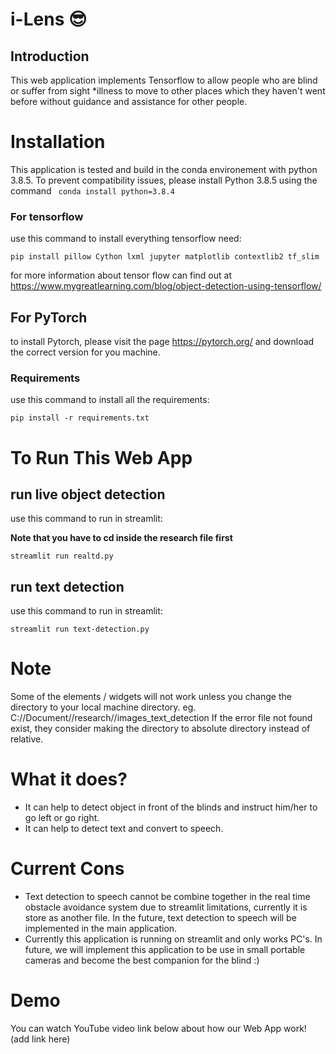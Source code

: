 # i-Lens :sunglasses:

## Introduction
This web application implements Tensorflow to allow people who are blind or suffer from sight *illness to move to other places which they haven't went before without guidance and assistance for other people.

# Installation

This application is tested and build in the conda environement with python 3.8.5. To prevent compatibility issues, please install Python 3.8.5 using the command
``` conda install python=3.8.4```
### For tensorflow
use this command to install everything tensorflow need:
```
pip install pillow Cython lxml jupyter matplotlib contextlib2 tf_slim
```
for more information about tensor flow can find out at https://www.mygreatlearning.com/blog/object-detection-using-tensorflow/

## For PyTorch
to install Pytorch, please visit the page https://pytorch.org/ and download the correct version for you machine.


### Requirements
use this command to install all the requirements:
```
pip install -r requirements.txt
```
# To Run This Web App
## run live object detection
use this command to run in streamlit: 

**Note that you have to cd inside the research file first**
```
streamlit run realtd.py
```
## run text detection
use this command to run in streamlit:
```
streamlit run text-detection.py
```


# Note
Some of the elements / widgets will not work unless you change the directory to your local machine directory.
eg. C://Document//research//images_text_detection
If the error file not found exist, they consider making the directory to absolute directory instead of relative.

# What it does?
- It can help to detect object in front of the blinds and instruct him/her to go left or go right.
- It can help to detect text and convert to speech.

# Current Cons
- Text detection to speech cannot be combine together in the real time obstacle avoidance system due to streamlit limitations, currently it is store as another file. In the future, text detection to speech will be implemented in the main application. 
- Currently this application is running on streamlit and only works PC's. In future, we will implement this application to be use in small portable cameras and become the best companion for the blind :)

# Demo
You can watch YouTube video link below about how our Web App work! 
(add link here)
